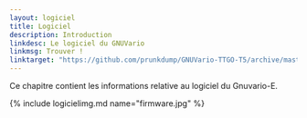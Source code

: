 ```yaml
---
layout: logiciel
title: Logiciel
description: Introduction
linkdesc: Le logiciel du GNUVario
linkmsg: Trouver !
linktarget: "https://github.com/prunkdump/GNUVario-TTGO-T5/archive/master.zip"
---
```


Ce chapitre contient les informations relative au logiciel du Gnuvario-E.

{% include logicielimg.md name="firmware.jpg" %}
